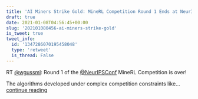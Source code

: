 ```yaml
---
title: 'AI Miners Strike Gold: MineRL Competition Round 1 Ends at NeurIPS'
draft: true
date: 2021-01-08T04:56:45+00:00
slug: '202101080456-ai-miners-strike-gold'
is_tweet: true
tweet_info:
  id: '1347286070195458048'
  type: 'retweet'
  is_thread: False
---
```




RT [@wgussml](https://x.com/wgussml): Round 1 of the [@NeurIPSConf](https://x.com/NeurIPSConf)  MineRL Competition is over!

The algorithms developed under complex competition constraints like… [continue reading](https://x.com/sytelus/status/1347286070195458048)
